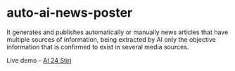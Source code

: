 # auto-ai-news-poster
It generates and publishes automatically or manually news articles that have multiple sources of information, being extracted by AI only the objective information that is confirmed to exist in several media sources.

Live demo - [AI 24 Stiri](https://ai24stiri.ro/)


